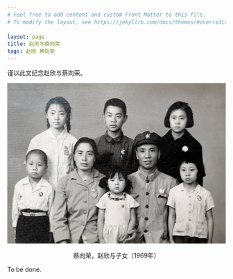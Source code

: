 ```yaml
---
# Feel free to add content and custom Front Matter to this file.
# To modify the layout, see https://jekyllrb.com/docs/themes/#overriding-theme-defaults

layout: page
title: 赵欣与蔡向荣
tags: 赵欣 蔡向荣
---
```


谨以此文纪念赵欣与蔡向荣。

![The whole family](/assets/whole-family-01.jpg)

<center>蔡向荣，赵欣与子女（1969年）</center>

To be done.
